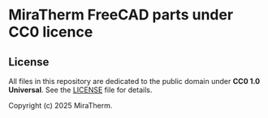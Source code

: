 # MiraTherm FreeCAD parts under CC0 licence

## License

All files in this repository are dedicated to the public domain under **CC0 1.0 Universal**. See the [LICENSE](LICENSE) file for details.

Copyright (c) 2025 MiraTherm.
